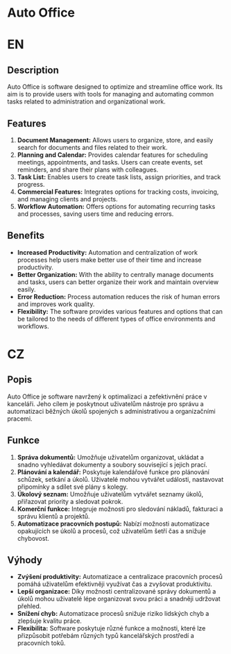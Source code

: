 # Auto Office

# EN

## Description
Auto Office is software designed to optimize and streamline office work. Its aim is to provide users with tools for managing and automating common tasks related to administration and organizational work.

## Features
1. **Document Management:** Allows users to organize, store, and easily search for documents and files related to their work.
2. **Planning and Calendar:** Provides calendar features for scheduling meetings, appointments, and tasks. Users can create events, set reminders, and share their plans with colleagues.
3. **Task List:** Enables users to create task lists, assign priorities, and track progress.
4. **Commercial Features:** Integrates options for tracking costs, invoicing, and managing clients and projects.
5. **Workflow Automation:** Offers options for automating recurring tasks and processes, saving users time and reducing errors.

## Benefits
- **Increased Productivity:** Automation and centralization of work processes help users make better use of their time and increase productivity.
- **Better Organization:** With the ability to centrally manage documents and tasks, users can better organize their work and maintain overview easily.
- **Error Reduction:** Process automation reduces the risk of human errors and improves work quality.
- **Flexibility:** The software provides various features and options that can be tailored to the needs of different types of office environments and workflows.

# CZ

## Popis
Auto Office je software navržený k optimalizaci a zefektivnění práce v kanceláři. Jeho cílem je poskytnout uživatelům nástroje pro správu a automatizaci běžných úkolů spojených s administrativou a organizačními pracemi.

## Funkce
1. **Správa dokumentů:** Umožňuje uživatelům organizovat, ukládat a snadno vyhledávat dokumenty a soubory související s jejich prací.
2. **Plánování a kalendář:** Poskytuje kalendářové funkce pro plánování schůzek, setkání a úkolů. Uživatelé mohou vytvářet události, nastavovat připomínky a sdílet své plány s kolegy.
3. **Úkolový seznam:** Umožňuje uživatelům vytvářet seznamy úkolů, přiřazovat priority a sledovat pokrok.
4. **Komerční funkce:** Integruje možnosti pro sledování nákladů, fakturaci a správu klientů a projektů.
5. **Automatizace pracovních postupů:** Nabízí možnosti automatizace opakujících se úkolů a procesů, což uživatelům šetří čas a snižuje chybovost.

## Výhody
- **Zvýšení produktivity:** Automatizace a centralizace pracovních procesů pomáhá uživatelům efektivněji využívat čas a zvyšovat produktivitu.
- **Lepší organizace:** Díky možnosti centralizované správy dokumentů a úkolů mohou uživatelé lépe organizovat svou práci a snadněji udržovat přehled.
- **Snížení chyb:** Automatizace procesů snižuje riziko lidských chyb a zlepšuje kvalitu práce.
- **Flexibilita:** Software poskytuje různé funkce a možnosti, které lze přizpůsobit potřebám různých typů kancelářských prostředí a pracovních toků.
